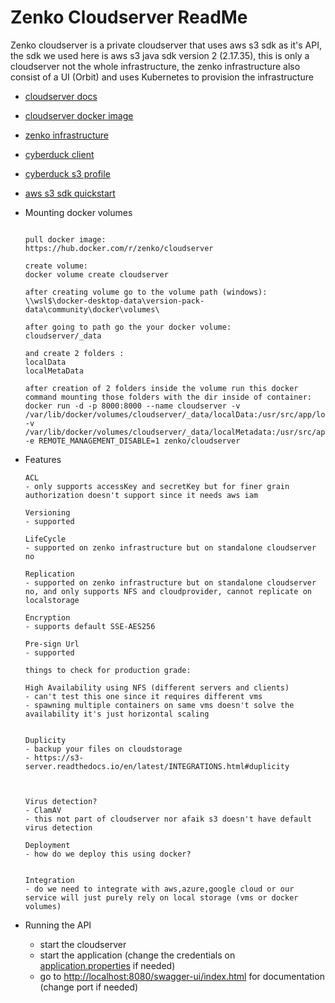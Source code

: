# Zenko Cloudserver ReadMe

Zenko cloudserver is a private cloudserver that uses aws s3 sdk as it's API, the sdk we used here is aws s3 java sdk version 2 (2.17.35), this is only a cloudserver not the whole infrastructure, the zenko infrastructure also consist of a UI (Orbit) and uses Kubernetes to provision the infrastructure

- [cloudserver docs](https://s3-server.readthedocs.io/en/latest/)
- [cloudserver docker image](https://hub.docker.com/r/zenko/cloudserver)
- [zenko infrastructure](https://zenko.readthedocs.io/en/latest/installation/index.html)
- [cyberduck client](https://cyberduck.io/download/)
- [cyberduck s3 profile](https://cyberduck.io/s3/)
- [aws s3 sdk quickstart](https://docs.aws.amazon.com/sdk-for-java/latest/developer-guide/examples-s3.html)
- Mounting docker volumes

    ```

    pull docker image:
    https://hub.docker.com/r/zenko/cloudserver

    create volume:
    docker volume create cloudserver

    after creating volume go to the volume path (windows):
    \\wsl$\docker-desktop-data\version-pack-data\community\docker\volumes\

    after going to path go the your docker volume:
    cloudserver/_data

    and create 2 folders :
    localData
    localMetaData

    after creation of 2 folders inside the volume run this docker command mounting those folders with the dir inside of container:
    docker run -d -p 8000:8000 --name cloudserver -v /var/lib/docker/volumes/cloudserver/_data/localData:/usr/src/app/localData -v /var/lib/docker/volumes/cloudserver/_data/localMetadata:/usr/src/app/localMetadata -e REMOTE_MANAGEMENT_DISABLE=1 zenko/cloudserver
    ```

- Features

    ```
    ACL
    - only supports accessKey and secretKey but for finer grain authorization doesn't support since it needs aws iam

    Versioning
    - supported
     
    LifeCycle
    - supported on zenko infrastructure but on standalone cloudserver no

    Replication
    - supported on zenko infrastructure but on standalone cloudserver no, and only supports NFS and cloudprovider, cannot replicate on localstorage

    Encryption
    - supports default SSE-AES256 

    Pre-sign Url
    - supported

    things to check for production grade:

    High Availability using NFS (different servers and clients)
    - can't test this one since it requires different vms
    - spawning multiple containers on same vms doesn't solve the availability it's just horizontal scaling 

     
    Duplicity
    - backup your files on cloudstorage
    - https://s3-server.readthedocs.io/en/latest/INTEGRATIONS.html#duplicity

     

    Virus detection?
    - ClamAV
    - this not part of cloudserver nor afaik s3 doesn't have default virus detection

    Deployment
    - how do we deploy this using docker?
     

    Integration
    - do we need to integrate with aws,azure,google cloud or our service will just purely rely on local storage (vms or docker volumes)
    ```

- Running the API
    - start the cloudserver
    - start the application (change the credentials on [application.properties](http://application.properties) if needed)
    - go to [http://localhost:8080/swagger-ui/index.html](http://localhost:8080/swagger-ui/index.html) for documentation (change port if needed)